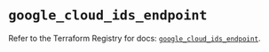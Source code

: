 # `google_cloud_ids_endpoint`

Refer to the Terraform Registry for docs: [`google_cloud_ids_endpoint`](https://registry.terraform.io/providers/hashicorp/google/5.43.1/docs/resources/cloud_ids_endpoint).

